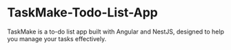 # TaskMake-Todo-List-App
TaskMake is a  to-do list app built with Angular and NestJS, designed to help you manage your tasks effectively.
